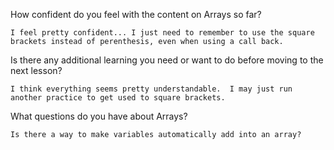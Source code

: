 How confident do you feel with the content on Arrays so far?

    I feel pretty confident... I just need to remember to use the square brackets instead of perenthesis, even when using a call back.

Is there any additional learning you need or want to do before moving to the next lesson?

    I think everything seems pretty understandable.  I may just run another practice to get used to square brackets.

What questions do you have about Arrays?

    Is there a way to make variables automatically add into an array?